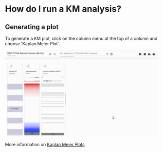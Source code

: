 # How do I run a KM analysis?

## Generating a plot

To generate a KM plot, click on the column menu at the top of a column and choose 'Kaplan Meier Plot'. 

![](../.gitbook/assets/kmplot.gif)

More information on [Kaplan Meier Plots](../overview-of-features/kaplan-meier-plots.md)

